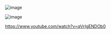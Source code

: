 ![image](https://github.com/laharke/e-commerce/assets/76268859/dd997270-fd32-4cd5-855e-462ff2d25ac7)

![image](https://github.com/laharke/e-commerce/assets/76268859/1f24ce38-c0d7-488a-9da9-bbb53d18c597)


https://www.youtube.com/watch?v=qVrIgENDOb0
